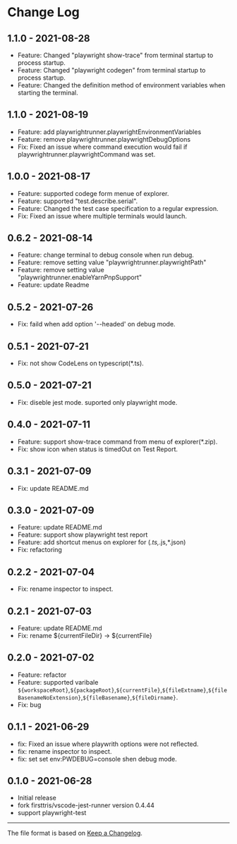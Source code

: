 # Change Log

## 1.1.0 - 2021-08-28

- Feature: Changed "playwright show-trace" from terminal startup to process startup.
- Feature: Changed "playwright codegen" from terminal startup to process startup.
- Feature: Changed the definition method of environment variables when starting the terminal.

## 1.1.0 - 2021-08-19

- Feature: add playwrightrunner.playwrightEnvironmentVariables
- Feature: remove playwrightrunner.playwrightDebugOptions
- Fix: Fixed an issue where command execution would fail if playwrightrunner.playwrightCommand was set.

## 1.0.0 - 2021-08-17

- Feature: supported codege form menue of explorer.
- Feature: supported "test.describe.serial".
- Feature: Changed the test case specification to a regular expression.
- Fix: Fixed an issue where multiple terminals would launch.

## 0.6.2 - 2021-08-14

- Feature: change terminal to debug console when run debug.
- Feature: remove setting value "playwrightrunner.playwrightPath"
- Feature: remove setting value "playwrightrunner.enableYarnPnpSupport"
- Feature: update Readme

## 0.5.2 - 2021-07-26

- Fix: faild when add option '--headed' on debug mode.

## 0.5.1 - 2021-07-21

- Fix: not show CodeLens on typescript(*.ts).

## 0.5.0 - 2021-07-21

- Fix: diseble jest mode. suported only playwright mode.

## 0.4.0 - 2021-07-11

- Feature: support show-trace command from menu of explorer(*.zip).
- Fix: show icon when status is timedOut on Test Report.

## 0.3.1 - 2021-07-09

- Fix: update README.md

## 0.3.0 - 2021-07-09

- Feature: update README.md
- Feature: support show playwright test report
- Feature: add shortcut menus on explorer for (*.ts,*.js,*.json)
- Fix: refactoring

## 0.2.2 - 2021-07-04

- Fix: rename inspector to inspect.

## 0.2.1 - 2021-07-03

- Feature: update README.md
- Fix: rename ${currentFileDir} -> ${currentFile}

## 0.2.0 - 2021-07-02

- Feature: refactor
- Feature: supported varibale ``${workspaceRoot}``,``${packageRoot}``,``${currentFile}``,``${fileExtname}``,``${fileBasenameNoExtension}``,``${fileBasename}``,``${fileDirname}``.
- Fix: bug
  
## 0.1.1 - 2021-06-29

- fix: Fixed an issue where playwrith options were not reflected.
- fix: rename inspector to inspect.
- fix: set set env:PWDEBUG=console shen debug mode.

## 0.1.0 - 2021-06-28

- Initial release
- fork firsttris/vscode-jest-runner version 0.4.44
- support playwright-test

---

The file format is based on [Keep a Changelog](http://keepachangelog.com/).
